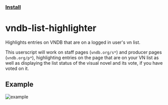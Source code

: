 ### [Install](https://raw.githubusercontent.com/MarvNC/vndb-list-highlighter/main/vndb-list-highlighter.user.js)

# vndb-list-highlighter
 Highlights entries on VNDB that are on a logged in user's vn list.
 
 This userscript will work on staff pages (`vndb.org/s*`) and producer pages (`vndb.org/p*`), highlighting entries on the page that are on your VN list as well as displaying the list status of the visual novel and its vote, if you have voted on it.

## Example
![example](https://i.fiery.me/X8ZN2.png)

